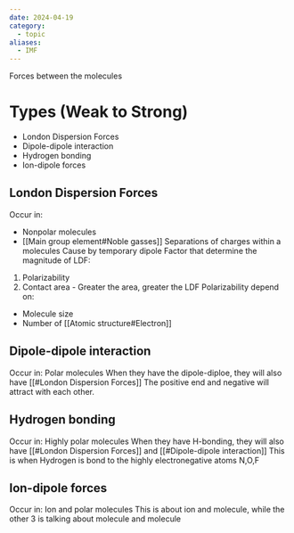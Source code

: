 ```yaml
---
date: 2024-04-19
category:
  - topic
aliases:
  - IMF
---
```

Forces between the molecules
# Types (Weak to Strong)
- London Dispersion Forces 
- Dipole-dipole interaction
- Hydrogen bonding
- Ion-dipole forces
## London Dispersion Forces  
Occur in: 
- Nonpolar molecules
- [[Main group element#Noble gasses]]
Separations of charges within a molecules
Cause by temporary dipole
Factor that determine the magnitude of LDF:
1. Polarizability
2. Contact area - Greater the area, greater the LDF
Polarizability depend on:
- Molecule size
- Number of [[Atomic structure#Electron]]
## Dipole-dipole interaction
Occur in: Polar molecules
When they have the dipole-diploe, they will also have [[#London Dispersion Forces]]
The positive end and negative will attract with each other.
## Hydrogen bonding
Occur in: Highly polar molecules
When they have H-bonding, they will also have [[#London Dispersion Forces]] and [[#Dipole-dipole interaction]]
This is when Hydrogen is bond to the highly electronegative atoms N,O,F
## Ion-dipole forces
Occur in: Ion and polar molecules
This is about ion and molecule, while the other 3 is talking about molecule and molecule
